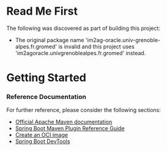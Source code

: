 # Read Me First
The following was discovered as part of building this project:

* The original package name 'im2ag-oracle.univ-grenoble-alpes.fr.gromed' is invalid and this project uses 'im2agoracle.univgrenoblealpes.fr.gromed' instead.

# Getting Started

### Reference Documentation
For further reference, please consider the following sections:

* [Official Apache Maven documentation](https://maven.apache.org/guides/index.html)
* [Spring Boot Maven Plugin Reference Guide](https://docs.spring.io/spring-boot/docs/3.0.2/maven-plugin/reference/html/)
* [Create an OCI image](https://docs.spring.io/spring-boot/docs/3.0.2/maven-plugin/reference/html/#build-image)
* [Spring Boot DevTools](https://docs.spring.io/spring-boot/docs/3.0.2/reference/htmlsingle/#using.devtools)

